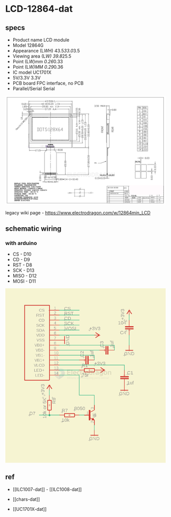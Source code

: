 
# LCD-12864-dat

## specs 
- Product name LCD module
- Model 12864G
- Appearance (L*W*H) 43.5*33.0*3.5
- Viewing area (L*W) 39.8*25.5
- Point (L*W)mm 0.26*0.33
- Point (L*W)MM 0.29*0.36
- IC model UC1701X
- 5V/3.3V 3.3V
- PCB board FPC interface, no PCB
- Parallel/Serial Serial

![](2024-02-17-17-52-18.png)

legacy wiki page - https://www.electrodragon.com/w/12864min_LCD



## schematic wiring 

### with arduino

- CS - D10
- CD - D9
- RST - D8 
- SCK - D13
- MISO - D12
- MOSI - D11



![](2024-09-05-17-24-29.png)


## ref 


- [[ILC1007-dat]] - [[ILC1008-dat]]

- [[chars-dat]]

- [[UC1701X-dat]]
